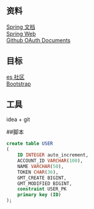 ## 资料
 [Spring 文档](https://spring.io/guides)  
 [Spring Web](https://spring.io/guides/gs/serving-web-content/)  
 [Github OAuth Documents](https://developer.github.com/apps/)
 
## 目标
 [es 社区](https://elasticsearch.cn/explore/)  
 [Bootstrap](http://www.bootcss.com/)
 
## 工具
 idea + git
 
##脚本
```sql
create table USER
(
	ID INTEGER auto_increment,
	ACCOUNT_ID VARCHAR(100),
	NAME VARCHAR(50),
	TOKEN CHAR(36),
	GMT_CREATE BIGINT,
	GMT_MODIFIED BIGINT,
	constraint USER_PK
	primary key (ID)
);
```



